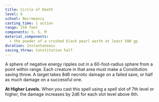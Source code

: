 ```yaml
---
title: Circle of Death
level: 6
school: Necromancy
casting_time: 1 action
range: 150 feet
components: V, S, M
material_components:
  - the powder of a crushed black pearl worth at least 500 gp
duration: Instantaneous
saving_throw: Constitution half
---
```


A sphere of negative energy ripples out in a 60-foot-radius sphere from a point within range. Each creature in that area must make a Constitution saving throw. A target takes 8d6 necrotic damage on a failed save, or half as much damage on a successful one.

**At Higher Levels.** When you cast this spell using a spell slot of 7th level or higher, the damage increases by 2d6 for each slot level above 6th.
